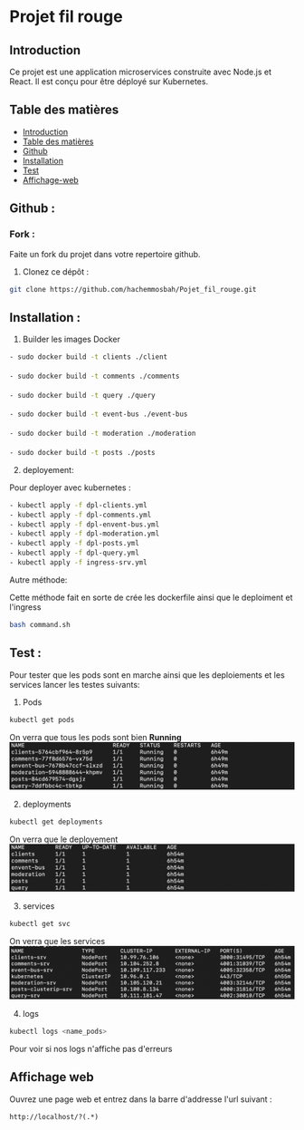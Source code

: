 # Projet fil rouge

## Introduction

Ce projet est une application microservices construite avec Node.js et React. Il est conçu pour être déployé sur Kubernetes.

## Table des matières

- [Introduction](#introduction)
- [Table des matières](#table-des-matières)
- [Github](#Github)
- [Installation](#Installation)
- [Test](#Test)
- [Affichage-web](#Affichage-web)

## Github :
### Fork :
Faite un fork du projet dans votre repertoire github.

1. Clonez ce dépôt :
```bash
git clone https://github.com/hachemmosbah/Pojet_fil_rouge.git

```

## Installation :

1. Builder les images Docker

```bash
- sudo docker build -t clients ./client

- sudo docker build -t comments ./comments

- sudo docker build -t query ./query 

- sudo docker build -t event-bus ./event-bus

- sudo docker build -t moderation ./moderation 

- sudo docker build -t posts ./posts
```
2. deployement:

Pour deployer avec kubernetes :
```bash
- kubectl apply -f dpl-clients.yml
- kubectl apply -f dpl-comments.yml
- kubectl apply -f dpl-envent-bus.yml
- kubectl apply -f dpl-moderation.yml
- kubectl apply -f dpl-posts.yml
- kubectl apply -f dpl-query.yml
- kubectl apply -f ingress-srv.yml
``` 

 Autre méthode:

Cette méthode fait en sorte de crée les dockerfile ainsi que le deploiment et l'ingress

```bash
bash command.sh
```

## Test : 
Pour tester que les pods sont en marche ainsi que les deploiements et les services lancer les testes suivants:

1. Pods
```bash
kubectl get pods
```
On verra que tous les pods sont bien **Running**
![image](images/pods.png)

2. deployments
```bash
kubectl get deployments
```
On verra que le deployement 
![image](images/deployments.png)

3. services
```bash
kubectl get svc
```
On verra que les services
![image](images/services.png)

4. logs
```bash
kubectl logs <name_pods>
```
Pour voir si nos logs n'affiche pas d'erreurs

## Affichage web
Ouvrez une page web et entrez dans la barre d'addresse l'url suivant :
```url
http://localhost/?(.*)
```
